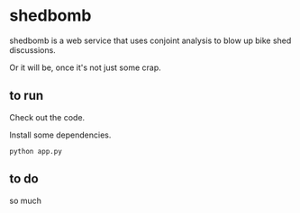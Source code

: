 shedbomb
========

shedbomb is a web service that uses conjoint analysis to blow up bike shed discussions.

Or it will be, once it's not just some crap.

to run
------

Check out the code.

Install some dependencies.

`python app.py`


to do
-----

so much